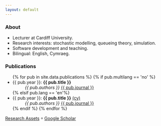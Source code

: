 ```yaml
---
layout: default
---
```


### About

 + Lecturer at Cardiff University.
 + Research interests: stochastic modelling, queueing theory, simulation.
 + Software development and teaching.
 + Bilingual: English, Cymraeg.


### Publications

<ul>
{% for pub in site.data.publications %}
  {% if pub.multilang == 'no' %}
  <li>{{ pub.year }}: <b>{{ pub.title }}</b><br>&nbsp;&nbsp;&nbsp;&nbsp;&nbsp;&nbsp;&nbsp;&nbsp;&nbsp;&nbsp;<i>{{ pub.authors }}</i> <a class="page-link" href="{{ pub.link }}">{{ pub.journal }}</a>
  </li>
  {% elsif pub.lang == 'en'%}
  <li>{{ pub.year }}: <b>{{ pub.title }}</b> <a class="page-link" href="{{ pub.altlink }}">(cy)</a><br>&nbsp;&nbsp;&nbsp;&nbsp;&nbsp;&nbsp;&nbsp;&nbsp;&nbsp;&nbsp;<i>{{ pub.authors }}</i> <a class="page-link" href="{{ pub.link }}">{{ pub.journal }}</a>
  </li>
  {% endif %}
{% endfor %}
</ul>

[Research Assets](/assets/) ⸰ [Google Scholar](https://scholar.google.com/citations?hl=en&user=PYovOSUAAAAJ)
